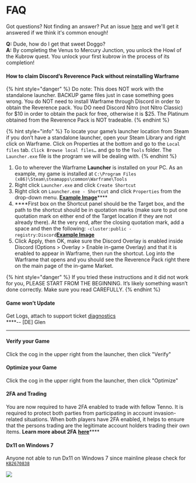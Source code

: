 # FAQ

Got questions? Not finding an answer? Put an issue [here](https://github.com/gotls/guides/issus) and we'll get it answered if we think it's common enough!

**Q:** Dude, how do I get that sweet Doggo?  
**A:** By completing the Venus to Mercury Junction, you unlock the Howl of the Kubrow quest. You unlock your first kubrow in the process of its completion!





#### **How to claim Discord’s Reverence Pack without reinstalling Warframe**

{% hint style="danger" %}
Do note: This does NOT work with the standalone launcher. BACKUP game files just in case something goes wrong. You do NOT need to install Warframe through Discord in order to obtain the Reverence pack. You DO need Discord Nitro \(not Nitro Classic\) for $10 in order to obtain the pack for free, otherwise it is $25. The Platinum obtained from the Reverence Pack is NOT tradeable.
{% endhint %}

{% hint style="info" %}
To locate your game’s launcher location from Steam if you don’t have a standalone launcher, open your Steam Library and right click on Warframe. Click on Properties at the bottom and go to the `Local files` tab. `Click Browse local files…` and go to the `Tools` folder. The `Launcher.exe` file is the program we will be dealing with.
{% endhint %}

1. Go to wherever the Warframe **Launcher** is installed on your PC. As an example, my game is installed at `C:\Program Files (x86)\Steam\steamapps\common\Warframe\Tools`
2. Right click `Launcher.exe` and click `Create Shortcut`
3. Right click on `Launcher.exe - Shortcut` and click `Properties` from the drop-down menu. [**Example Image**](https://i.imgur.com/5w8kHfu.jpg)\*\*\*\*
4.  ****First box on the Shortcut panel should be the Target box, and the path to the shortcut should be in quotation marks \(make sure to put one quotation mark on either end of the Target location if they are not already there\). At the very end, after the closing quotation mark, add a space and then the following: `-cluster:public -registry:Discord`[**Example Image**](https://i.imgur.com/eANAh83.jpg)
5. Click Apply, then OK, make sure the Discord Overlay is enabled inside Discord \(Options &gt; Overlay &gt; Enable in-game Overlay\) and that it is enabled to appear in Warframe, then run the shortcut. Log into the Warframe that opens and you should see the Reverence Pack right there on the main page of the in-game Market.

{% hint style="danger" %}
If you tried these instructions and it did not work for you, PLEASE START FROM THE BEGINNING. It’s likely something wasn’t done correctly. Make sure you read CAREFULLY.
{% endhint %}





#### **Game won’t Update**

Get Logs, attach to support ticket [diagnostics](https://digitalextremes.zendesk.com/attachments/token/lQy2om45lERUIOMjh8EsttBQM/?name=Diagnostics.PNG)  
****-- \[DE\] Glen  
****

#### **Verify your Game**

Click the cog in the upper right from the launcher, then click "Verify"

#### **Optimize your Game**

Click the cog in the upper right from the launcher, then click "Optimize"

####  **2FA and Trading**

You are now required to have 2FA enabled to trade with fellow Tenno. It is required to protect both parties from participating in account invasion-related situations. When both players have 2FA enabled, it helps to ensure that the persons trading are the legitimate account holders trading their own items. **Learn more about 2FA** [**here**](%20https://www.warframe.com/2fa-faq)\*\*\*\*

#### **Dx11 on Windows 7**

Anyone not able to run Dx11 on Windows 7 since mainline please check for [`KB2670838` ](https://www.microsoft.com/en-ca/download/details.aspx?id=36805)

![](https://media.discordapp.net/attachments/150313159343865856/553608864201834496/unknown.png?width=360&height=143)




